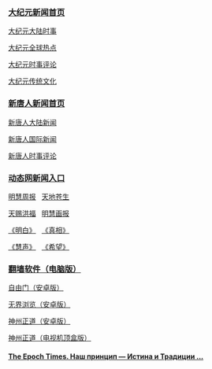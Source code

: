 <h3><a target="_blank" href="https://github.com/gwy252/djy/blob/master/gb/nf1351518.md#1">大纪元新闻首页</a></h3>
<p><a target="_blank" href="https://github.com/gwy252/djy/blob/master/gb/nsc413.md#1">大纪元大陆时事</a></p>
<p><a target="_blank" href="https://github.com/gwy252/djy/blob/master/gb/n24hr.md#1">大纪元全球热点</a></p>
<p><a target="_blank" href="https://github.com/gwy252/djy/blob/master/gb/news392.md#1">大纪元时事评论</a></p>
<p><a target="_blank" href="https://github.com/gwy252/djy/blob/master/gb/ncid1982.md#1">大纪元传统文化</a></p>

<h3><a target="_blank" href="https://github.com/gwy252/ntdtv/blob/master/gb/prog204.md#1">新唐人新闻首页</a></h3>
<p><a target="_blank" href="https://github.com/gwy252/ntdtv/blob/master/gb/prog204_1.md#1">新唐人大陆新闻</a></p>
<p><a target="_blank" href="https://github.com/gwy252/ntdtv/blob/master/gb/prog202_1.md#1">新唐人国际新闻</a></p>
<p><a target="_blank" href="https://github.com/gwy252/ntdtv/blob/master/gb/prog207_1.md#1">新唐人时事评论</a></p>

<h3><a target="_blank" href="https://3e2ju3.dfa3.tk/32654/u44774p">动态网新闻入口</a></h3>

<p><a target="_blank" href="https://github.com/gfw-breaker/mh-qikan/blob/master/indexes/zhongguo.md">明慧周报</a>
&nbsp;&nbsp;<a target="_blank" href="https://github.com/gfw-breaker/mh-qikan/blob/master/indexes/cangsheng.md">天地苍生</a></p>
<p><a target="_blank" href="https://github.com/gfw-breaker/mh-qikan/blob/master/indexes/hongfu.md">天赐洪福</a>
&nbsp;&nbsp;<a target="_blank" href="https://github.com/gfw-breaker/mh-qikan/blob/master/indexes/huabao.md">明慧画报</a></p>
<p><a target="_blank" href="https://github.com/gfw-breaker/mh-qikan/blob/master/indexes/mingbai.md">《明白》</a>
&nbsp;&nbsp;<a target="_blank" href="https://github.com/gfw-breaker/mh-qikan/blob/master/indexes/zhenxiang.md">《真相》</a></p>
<p><a target="_blank" href="https://github.com/gfw-breaker/mh-qikan/blob/master/indexes/huisheng.md">《慧声》</a>
&nbsp;&nbsp;<a target="_blank" href="https://github.com/gfw-breaker/mh-qikan/blob/master/indexes/xiwang.md">《希望》</a></p>

<h3><a target="_blank" href="https://github.com/chengyuan98/software/blob/master/README.md">翻墙软件（电脑版）</a></h3>
<p><a href="https://cdn.jsdelivr.net/gh/gwy252/www/szzd/fgma.apk">自由门（安卓版）</a></p>
<p><a href="https://cdn.jsdelivr.net/gh/gwy252/www/szzd/um.apk">无界浏览（安卓版）</a></p>
<p><a href="https://cdn.jsdelivr.net/gh/gwy252/www/szzd/SzzdOgate.apk">神州正道（安卓版）</a></p>
<p><a href="https://cdn.jsdelivr.net/gh/gwy252/www/szzd/SzzdOgateTV.apk">神州正道（电视机顶盒版）</a></p>

<h4><a target="_blank" href="https://www.epochtimes.ru/">The Epoch Times. Наш принцип — Истина и Традиции ...</a></h4>
